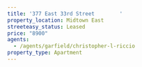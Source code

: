 ```yaml
---
title: '377 East 33rd Street        '
property_location: Midtown East
streeteasy_status: Leased
price: "8900"
agents:
  - /agents/garfield/christopher-l-riccio
property_type: Apartment
---
```

